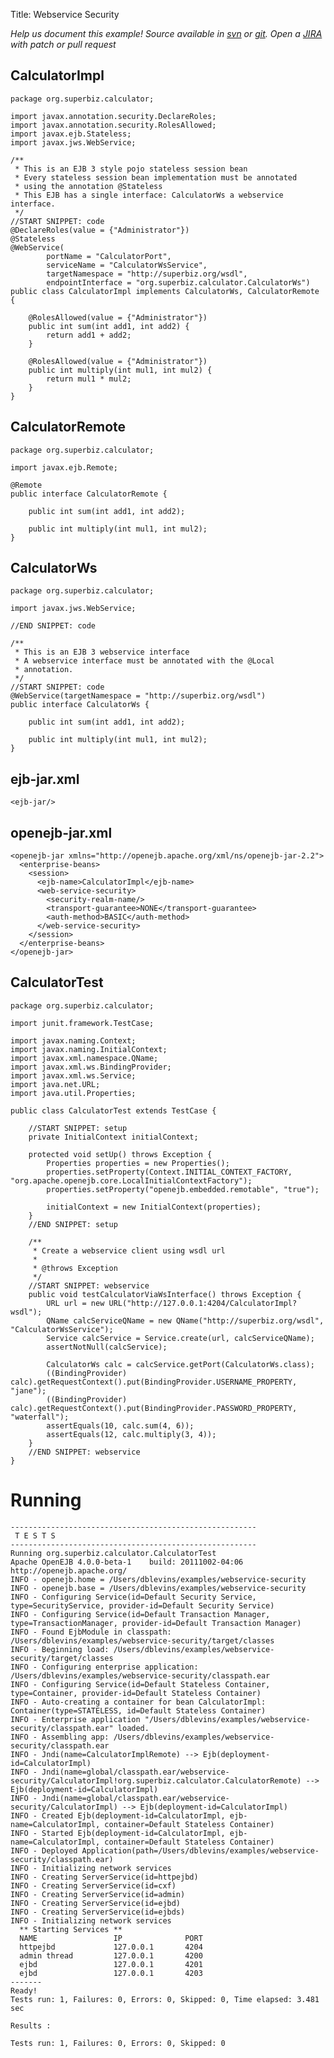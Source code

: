Title: Webservice Security

*Help us document this example! Source available in [svn](http://svn.apache.org/repos/asf/openejb/trunk/openejb/examples/webservice-security) or [git](https://github.com/apache/openejb/tree/trunk/openejb/examples/webservice-security). Open a [JIRA](https://issues.apache.org/jira/browse/TOMEE) with patch or pull request*

## CalculatorImpl

    package org.superbiz.calculator;
    
    import javax.annotation.security.DeclareRoles;
    import javax.annotation.security.RolesAllowed;
    import javax.ejb.Stateless;
    import javax.jws.WebService;
    
    /**
     * This is an EJB 3 style pojo stateless session bean
     * Every stateless session bean implementation must be annotated
     * using the annotation @Stateless
     * This EJB has a single interface: CalculatorWs a webservice interface.
     */
    //START SNIPPET: code
    @DeclareRoles(value = {"Administrator"})
    @Stateless
    @WebService(
            portName = "CalculatorPort",
            serviceName = "CalculatorWsService",
            targetNamespace = "http://superbiz.org/wsdl",
            endpointInterface = "org.superbiz.calculator.CalculatorWs")
    public class CalculatorImpl implements CalculatorWs, CalculatorRemote {
    
        @RolesAllowed(value = {"Administrator"})
        public int sum(int add1, int add2) {
            return add1 + add2;
        }
    
        @RolesAllowed(value = {"Administrator"})
        public int multiply(int mul1, int mul2) {
            return mul1 * mul2;
        }
    }

## CalculatorRemote

    package org.superbiz.calculator;
    
    import javax.ejb.Remote;
    
    @Remote
    public interface CalculatorRemote {
    
        public int sum(int add1, int add2);
    
        public int multiply(int mul1, int mul2);
    }

## CalculatorWs

    package org.superbiz.calculator;
    
    import javax.jws.WebService;
    
    //END SNIPPET: code
    
    /**
     * This is an EJB 3 webservice interface
     * A webservice interface must be annotated with the @Local
     * annotation.
     */
    //START SNIPPET: code
    @WebService(targetNamespace = "http://superbiz.org/wsdl")
    public interface CalculatorWs {
    
        public int sum(int add1, int add2);
    
        public int multiply(int mul1, int mul2);
    }

## ejb-jar.xml

    <ejb-jar/>

## openejb-jar.xml

    <openejb-jar xmlns="http://openejb.apache.org/xml/ns/openejb-jar-2.2">
      <enterprise-beans>
        <session>
          <ejb-name>CalculatorImpl</ejb-name>
          <web-service-security>
            <security-realm-name/>
            <transport-guarantee>NONE</transport-guarantee>
            <auth-method>BASIC</auth-method>
          </web-service-security>
        </session>
      </enterprise-beans>
    </openejb-jar>

## CalculatorTest

    package org.superbiz.calculator;
    
    import junit.framework.TestCase;
    
    import javax.naming.Context;
    import javax.naming.InitialContext;
    import javax.xml.namespace.QName;
    import javax.xml.ws.BindingProvider;
    import javax.xml.ws.Service;
    import java.net.URL;
    import java.util.Properties;
    
    public class CalculatorTest extends TestCase {
    
        //START SNIPPET: setup
        private InitialContext initialContext;
    
        protected void setUp() throws Exception {
            Properties properties = new Properties();
            properties.setProperty(Context.INITIAL_CONTEXT_FACTORY, "org.apache.openejb.core.LocalInitialContextFactory");
            properties.setProperty("openejb.embedded.remotable", "true");
    
            initialContext = new InitialContext(properties);
        }
        //END SNIPPET: setup
    
        /**
         * Create a webservice client using wsdl url
         *
         * @throws Exception
         */
        //START SNIPPET: webservice
        public void testCalculatorViaWsInterface() throws Exception {
            URL url = new URL("http://127.0.0.1:4204/CalculatorImpl?wsdl");
            QName calcServiceQName = new QName("http://superbiz.org/wsdl", "CalculatorWsService");
            Service calcService = Service.create(url, calcServiceQName);
            assertNotNull(calcService);
    
            CalculatorWs calc = calcService.getPort(CalculatorWs.class);
            ((BindingProvider) calc).getRequestContext().put(BindingProvider.USERNAME_PROPERTY, "jane");
            ((BindingProvider) calc).getRequestContext().put(BindingProvider.PASSWORD_PROPERTY, "waterfall");
            assertEquals(10, calc.sum(4, 6));
            assertEquals(12, calc.multiply(3, 4));
        }
        //END SNIPPET: webservice
    }

# Running

    
    -------------------------------------------------------
     T E S T S
    -------------------------------------------------------
    Running org.superbiz.calculator.CalculatorTest
    Apache OpenEJB 4.0.0-beta-1    build: 20111002-04:06
    http://openejb.apache.org/
    INFO - openejb.home = /Users/dblevins/examples/webservice-security
    INFO - openejb.base = /Users/dblevins/examples/webservice-security
    INFO - Configuring Service(id=Default Security Service, type=SecurityService, provider-id=Default Security Service)
    INFO - Configuring Service(id=Default Transaction Manager, type=TransactionManager, provider-id=Default Transaction Manager)
    INFO - Found EjbModule in classpath: /Users/dblevins/examples/webservice-security/target/classes
    INFO - Beginning load: /Users/dblevins/examples/webservice-security/target/classes
    INFO - Configuring enterprise application: /Users/dblevins/examples/webservice-security/classpath.ear
    INFO - Configuring Service(id=Default Stateless Container, type=Container, provider-id=Default Stateless Container)
    INFO - Auto-creating a container for bean CalculatorImpl: Container(type=STATELESS, id=Default Stateless Container)
    INFO - Enterprise application "/Users/dblevins/examples/webservice-security/classpath.ear" loaded.
    INFO - Assembling app: /Users/dblevins/examples/webservice-security/classpath.ear
    INFO - Jndi(name=CalculatorImplRemote) --> Ejb(deployment-id=CalculatorImpl)
    INFO - Jndi(name=global/classpath.ear/webservice-security/CalculatorImpl!org.superbiz.calculator.CalculatorRemote) --> Ejb(deployment-id=CalculatorImpl)
    INFO - Jndi(name=global/classpath.ear/webservice-security/CalculatorImpl) --> Ejb(deployment-id=CalculatorImpl)
    INFO - Created Ejb(deployment-id=CalculatorImpl, ejb-name=CalculatorImpl, container=Default Stateless Container)
    INFO - Started Ejb(deployment-id=CalculatorImpl, ejb-name=CalculatorImpl, container=Default Stateless Container)
    INFO - Deployed Application(path=/Users/dblevins/examples/webservice-security/classpath.ear)
    INFO - Initializing network services
    INFO - Creating ServerService(id=httpejbd)
    INFO - Creating ServerService(id=cxf)
    INFO - Creating ServerService(id=admin)
    INFO - Creating ServerService(id=ejbd)
    INFO - Creating ServerService(id=ejbds)
    INFO - Initializing network services
      ** Starting Services **
      NAME                 IP              PORT  
      httpejbd             127.0.0.1       4204  
      admin thread         127.0.0.1       4200  
      ejbd                 127.0.0.1       4201  
      ejbd                 127.0.0.1       4203  
    -------
    Ready!
    Tests run: 1, Failures: 0, Errors: 0, Skipped: 0, Time elapsed: 3.481 sec
    
    Results :
    
    Tests run: 1, Failures: 0, Errors: 0, Skipped: 0
    
